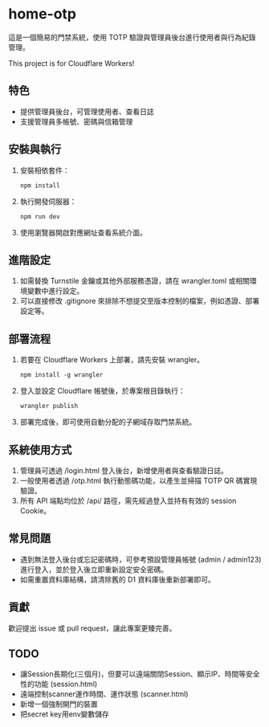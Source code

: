 # home-otp

這是一個簡易的門禁系統，使用 TOTP 驗證與管理員後台進行使用者與行為紀錄管理。

This project is for Cloudflare Workers!

## 特色
- 提供管理員後台，可管理使用者、查看日誌
- 支援管理員多帳號、密碼與信箱管理

## 安裝與執行
1. 安裝相依套件：
   ```
   npm install
   ```
2. 執行開發伺服器：
   ```
   npm run dev
   ```
3. 使用瀏覽器開啟對應網址查看系統介面。

## 進階設定
1. 如需替換 Turnstile 金鑰或其他外部服務憑證，請在 wrangler.toml 或相關環境變數中進行設定。
2. 可以直接修改 .gitignore 來排除不想提交至版本控制的檔案，例如憑證、部署設定等。

## 部署流程
1. 若要在 Cloudflare Workers 上部署，請先安裝 wrangler。
   ```
   npm install -g wrangler
   ```
2. 登入並設定 Cloudflare 帳號後，於專案根目錄執行：
   ```
   wrangler publish
   ```
3. 部署完成後，即可使用自動分配的子網域存取門禁系統。

## 系統使用方式
1. 管理員可透過 /login.html 登入後台，新增使用者與查看驗證日誌。
2. 一般使用者透過 /otp.html 執行動態碼功能，以產生並掃描 TOTP QR 碼實現驗證。
3. 所有 API 端點均位於 /api/ 路徑，需先經過登入並持有有效的 session Cookie。

## 常見問題
- 遇到無法登入後台或忘記密碼時，可參考預設管理員帳號 (admin / admin123) 進行登入，並於登入後立即重新設定安全密碼。
- 如需重置資料庫結構，請清除舊的 D1 資料庫後重新部署即可。

## 貢獻
歡迎提出 issue 或 pull request，讓此專案更臻完善。

## TODO
- 讓Session長期化(三個月)，但要可以遠端關閉Session、顯示IP、時間等安全性的功能 (session.html)
- 遠端控制scanner運作時間、運作狀態 (scanner.html)
- 新增一個強制開門的裝置
- 把secret key用env變數儲存